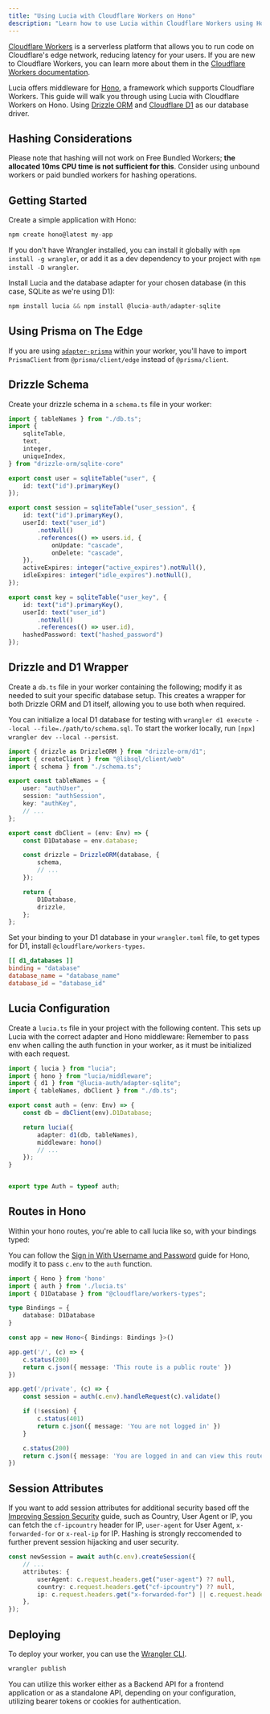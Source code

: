 ```yaml
---
title: "Using Lucia with Cloudflare Workers on Hono"
description: "Learn how to use Lucia within Cloudflare Workers using Hono, Drizzle ORM and D1."
---
```


[Cloudflare Workers](https://workers.cloudflare.com/) is a serverless platform that allows you to run code on Cloudflare's edge network, reducing latency for your users. If you are new to Cloudflare Workers, you can learn more about them in the [Cloudflare Workers documentation](https://developers.cloudflare.com/workers/get-started/guide/).

Lucia offers middleware for [Hono](https://hono.dev/), a framework which supports Cloudflare Workers. This guide will walk you through using Lucia with Cloudflare Workers on Hono. Using [Drizzle ORM](https://orm.drizzle.team/) and [Cloudflare D1](https://developers.cloudflare.com/d1/) as our database driver.

## Hashing Considerations

Please note that hashing will not work on Free Bundled Workers; **the allocated 10ms CPU time is not sufficient for this**. Consider using unbound workers or paid bundled workers for hashing operations.

## Getting Started

Create a simple application with Hono:

```ts
npm create hono@latest my-app
```

If you don't have Wrangler installed, you can install it globally with `npm install -g wrangler`, or add it as a dev dependency to your project with `npm install -D wrangler`.

Install Lucia and the database adapter for your chosen database (in this case, SQLite as we're using D1):

```ts
npm install lucia && npm install @lucia-auth/adapter-sqlite
```

## Using Prisma on The Edge

If you are using [`adapter-prisma`](/database-adapters/prisma) within your worker, you'll have to import `PrismaClient` from `@prisma/client/edge` instead of `@prisma/client`.

## Drizzle Schema

Create your drizzle schema in a `schema.ts` file in your worker:

```ts
import { tableNames } from "./db.ts";
import {
    sqliteTable,
    text,
    integer,
    uniqueIndex,
} from "drizzle-orm/sqlite-core"

export const user = sqliteTable("user", {
    id: text("id").primaryKey()
});

export const session = sqliteTable("user_session", {
    id: text("id").primaryKey(),
    userId: text("user_id")
        .notNull()
        .references(() => users.id, {
            onUpdate: "cascade",
            onDelete: "cascade",    
    }),
    activeExpires: integer("active_expires").notNull(),
    idleExpires: integer("idle_expires").notNull(),
});

export const key = sqliteTable("user_key", {
    id: text("id").primaryKey(),
    userId: text("user_id")
        .notNull()
        .references(() => user.id),
    hashedPassword: text("hashed_password")
});
```

## Drizzle and D1 Wrapper

Create a `db.ts` file in your worker containing the following; modify it as needed to suit your specific database setup.
This creates a wrapper for both Drizzle ORM and D1 itself, allowing you to use both when required.

You can initialize a local D1 database for testing with `wrangler d1 execute --local --file=./path/to/schema.sql`.
To start the worker locally, run `[npx] wrangler dev --local --persist`.

```ts
import { drizzle as DrizzleORM } from "drizzle-orm/d1";
import { createClient } from "@libsql/client/web"
import { schema } from "./schema.ts";

export const tableNames = {
    user: "authUser",
    session: "authSession",
    key: "authKey",
    // ...
};

export const dbClient = (env: Env) => {
    const D1Database = env.database;

    const drizzle = DrizzleORM(database, {
        schema,
        // ...
    });

    return {
        D1Database,
        drizzle,
    };
};
```

Set your binding to your D1 database in your `wrangler.toml` file, to get types for D1, install `@cloudflare/workers-types`.

```toml
[[ d1_databases ]]
binding = "database"
database_name = "database_name"
database_id = "database_id"
```

## Lucia Configuration

Create a `lucia.ts` file in your project with the following content. This sets up Lucia with the correct adapter and Hono middleware:
Remember to pass env when calling the auth function in your worker, as it must be initialized with each request.

```ts
import { lucia } from "lucia";
import { hono } from "lucia/middleware";
import { d1 } from "@lucia-auth/adapter-sqlite";
import { tableNames, dbClient } from "./db.ts";

export const auth = (env: Env) => {
    const db = dbClient(env).D1Database;

    return lucia({
        adapter: d1(db, tableNames),
        middleware: hono()
        // ...
    });
}


export type Auth = typeof auth;
```

## Routes in Hono

Within your hono routes, you're able to call lucia like so, with your bindings typed:

You can follow the [Sign in With Username and Password](/guidebook/sign-in-with-username-and-password#hono) guide for Hono, modify it to pass `c.env` to the `auth` function.

```ts
import { Hono } from 'hono'
import { auth } from './lucia.ts'
import { D1Database } from "@cloudflare/workers-types";

type Bindings = {    
    database: D1Database
}

const app = new Hono<{ Bindings: Bindings }>()

app.get('/', (c) => {
    c.status(200)
    return c.json({ message: 'This route is a public route' })
})

app.get('/private', (c) => {
    const session = auth(c.env).handleRequest(c).validate()

    if (!session) {
        c.status(401)
        return c.json({ message: 'You are not logged in' })
    }

    c.status(200)
    return c.json({ message: 'You are logged in and can view this route', session })
})
```

## Session Attributes

If you want to add session attributes for additional security based off the [Improving Session Security](/guidebook/improve-session-security) guide, such as Country, User Agent or IP, you can fetch the `cf-ipcountry` header for IP, `user-agent` for User Agent, `x-forwarded-for` or `x-real-ip` for IP. Hashing is strongly reccomended to further prevent session hijacking and user security.

```ts
const newSession = await auth(c.env).createSession({
    // ...
    attributes: {
        userAgent: c.request.headers.get("user-agent") ?? null,
        country: c.request.headers.get("cf-ipcountry") ?? null,
        ip: c.request.headers.get("x-forwarded-for") || c.request.headers.get("x-real-ip") ?? null,
    },
});
```

## Deploying

To deploy your worker, you can use the [Wrangler CLI](https://developers.cloudflare.com/workers/cli-wrangler).

```bash
wrangler publish
```

You can utilize this worker either as a Backend API for a frontend application or as a standalone API, depending on your configuration, utilizing bearer tokens or cookies for authentication.
